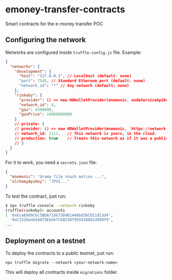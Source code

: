 # emoney-transfer-contracts

Smart contracts for the e-money transfer POC

## Configuring the network

Networks are configured inside `truffle-config.js` file. Example:

```json
{
  "networks": {
    "development": {
      "host": "127.0.0.1", // Localhost (default: none)
      "port": 7545, // Standard Ethereum port (default: none)
      "network_id": "*" // Any network (default: none)
    },
    "rinkeby": {
      "provider": () => new HDWalletProvider(mnemonic, nodeServiceApiKey),
      "network_id": 4,
      "gas": 4500000,
      "gasPrice": 10000000000
    }
    // private: {
    // provider: () => new HDWalletProvider(mnemonic, `https://network.io`),
    // network_id: 2111,   // This network is yours, in the cloud.
    // production: true    // Treats this network as if it was a public net. (default: false)
    // }
  }
}
```

For it to work, you need a `secrets.json` file:

```json
{
  "mnemonic": "drama film snack motion ...",
  "alchemyApiKey": "JPV2..."
}
```

To test the contract, just run:

```bash
$ npx truffle console --network rinkeby
truffle(rinkeby)> accounts
[ '0xEce6999C6c5BDA71d673090144b6d3bCD21d13d4',
  '0xC1310ade58A75E6d4fCb8238f9559188Ea3808f9',
...
```

## Deployment on a testnet

To deploy the contracts to a public testnet, just run:

`npx truffle migrate --network <your-network-name>`

This will deploy all contracts inside `migrations` folder.
